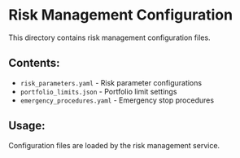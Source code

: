 # Risk Management Configuration

This directory contains risk management configuration files.

## Contents:
- `risk_parameters.yaml` - Risk parameter configurations
- `portfolio_limits.json` - Portfolio limit settings
- `emergency_procedures.yaml` - Emergency stop procedures

## Usage:
Configuration files are loaded by the risk management service.
